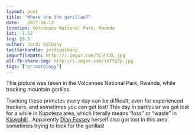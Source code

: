 ```yaml
---
layout: post
title: "Where are the gorillas?"
date:   2017-04-12
location: Volcanoes National Park, Rwanda
lat: -1.52
lng: 29.5
author: Jordi Galbany
twitterhandle: jordigalbany
imgurfilepath: http://i.imgur.com/TCGhtXL.jpg
alt-fb-share-img: http://i.imgur.com/YXT7QZp.jpg
tags: ["primatology"]
---
```

	
	
This picture was taken in the Volcanoes National Park, Rwanda, while tracking mountain gorillas.

Tracking these primates every day can be difficult, even for experienced trackers, and sometimes you can get lost! This day in particular we got lost for a while in Kupoteza area, which literally means “loss” or “waste” in [Kiswahili](http://www.bbc.co.uk/languages/other/swahili/guide/facts.shtml)...Apparently [Dian Fossey](https://gorillafund.org/who-we-are/dian-fossey/) herself also got lost in this area sometimes trying to look for the gorillas!